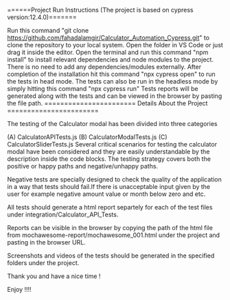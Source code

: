 ======Project Run Instructions (The project is based on cypress version:12.4.0)=======

Run this command "git clone https://github.com/fahadalamgir/Calculator_Automation_Cypress.git" to clone the repository to your local system.
Open the folder in VS Code or just drag it inside the editor.
Open the terminal and run this command "npm install" to install relevant dependencies and node modules to the project. There is no need to add any dependencies/modules externally.
After completion of the installation hit this command "npx cypress open" to run the tests in head mode.
The tests can also be run in the headless mode by simply hitting this command "npx cypress run"
Tests reports will be generated along with the tests and can be viewed in the browser by pasting the file path.
======================= Details About the Project =======================

The testing of the Calculator modal has been divided into three categories

(A) CalculatorAPITests.js
(B) CalculatorModalTests.js
(C) CalculatorSliderTests.js
Several critical scenarios for testing the calculator modal have been considered and they are easily understandable by the description inside the code blocks. The testing strategy covers both the positive or happy paths and negative/unhappy paths.

Negative tests are specially designed to check the quality of the application in a way that tests should fail.If there is unacceptable input given by the user for example negative amount value or month below zero and etc.

All tests should generate a html report separtely for each of the test files under integration/Calculator_API_Tests.

Reports can be visible in the browser by copying the path of the html file from mochawesome-report/mochawesome_001.html under the project and pasting in the browser URL.

Screenshots and videos of the tests should be generated in the specified folders under the project.

Thank you and have a nice time !

Enjoy !!!!
